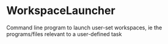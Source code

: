 # WorkspaceLauncher
Command line program to launch user-set workspaces, ie the programs/files relevant to a user-defined task
